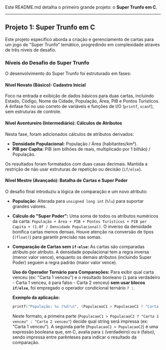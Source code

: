 Este README.md detalha o primeiro grande projeto: o **Super Trunfo em C**.

---

## Projeto 1: Super Trunfo em C

Este projeto específico aborda a criação e gerenciamento de cartas para um jogo de "Super Trunfo" temático, progredindo em complexidade através de três níveis de desafio.

### Níveis do Desafio do Super Trunfo

O desenvolvimento do Super Trunfo foi estruturado em fases:

#### Nível Novato (Básico): Cadastro Inicial

Foco na entrada e exibição de dados básicos para duas cartas, incluindo Estado, Código, Nome da Cidade, População, Área, PIB e Pontos Turísticos. A ênfase foi no uso correto de variáveis e funções de I/O (`printf`, `scanf`), sem estruturas de controle.

#### Nível Aventureiro (Intermediário): Cálculos de Atributos

Nesta fase, foram adicionados cálculos de atributos derivados:

* **Densidade Populacional:** População / Área (habitantes/km²).
* **PIB per Capita:** PIB (em bilhões de reais, multiplicado por 1 bilhão) / População.

Os resultados foram formatados com duas casas decimais. Mantida a restrição de não usar estruturas de repetição ou decisão (`if/else`).

#### Nível Mestre (Avançado): Batalha de Cartas e Super Poder

O desafio final introduziu a lógica de comparação e um novo atributo:

* **População:** Alterada para `unsigned long int` (`%lu`) para suportar grandes valores.
* **Cálculo do "Super Poder":** Uma soma de todos os atributos numéricos da carta: `População + Área + PIB + Pontos Turísticos + PIB per Capita + (1.0f / Densidade Populacional)`. O inverso da densidade bonifica cartas menos densas. Houve atenção na conversão de tipos (`(float)`) para garantir precisão nas somas.
* **Comparação de Cartas sem `if-else`:** As cartas são comparadas atributo por atributo. A densidade populacional tem a regra inversa (menor valor vence), enquanto os demais atributos (incluindo Super Poder) seguem a regra padrão (maior valor vence).

    **Uso do Operador Ternário para Comparações:**
    Para exibir qual carta venceu (ex: "Carta 1 venceu") e o resultado booleano (`1` para verdadeiro - Carta 1 venceu, `0` para falso - Carta 2 venceu) **sem usar blocos `if/else`**, foi empregado o operador condicional ternário `? :`.

    **Exemplo da aplicação:**
    ```c
    printf("População: %s (%d)\n", (PopulacaoC1 > PopulacaoC2 ? "Carta 1 venceu" : "Carta 2 venceu"), PopulacaoC1 > PopulacaoC2);
    ```
    Neste formato, a primeira parte (`PopulacaoC1 > PopulacaoC2 ? "Carta 1 venceu" : "Carta 2 venceu"`) decide qual string será impressa (ex: "Carta 1 venceu"). A segunda parte (`PopulacaoC1 > PopulacaoC2`) é uma expressão booleana que, em C, avalia para `1` (verdadeiro) ou `0` (falso), sendo impressa entre parênteses para indicar o resultado da comparação.